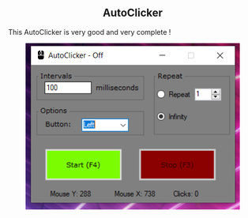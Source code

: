 <h2 align="center"> AutoClicker </h2>
<p>This AutoClicker is very good and very complete !</p>
<p align="center"><img src="https://raw.githubusercontent.com/Pataxsa/AutoClicker/main/Img.PNG" alt="travis">